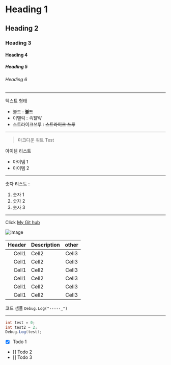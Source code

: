 <!-- Heading -->

# Heading 1
## Heading 2
### Heading 3
#### Heading 4
##### Heading 5
###### Heading 6

<!-- Line -->

---

<!-- Text attributes-->
텍스트 형태
+ 볼드 : **볼드**
+ 이탤릭 : *이탤릭*
+ 스트라이크쓰루 : ~~스트라이크 쓰루~~

<!-- Line -->

---

<!-- Quote -->
> 마크다운 쿼트 Test

<!-- Bullet list -->
아이템 리스트
* 아이템 1
* 아이템 2
---
<!-- Numbered List-->
숫자 리스트 :
1. 숫자 1
2. 숫자 2
3. 숫자 3
---

<!-- Link -->
Click [My Git hub](https://github.com/VRSeungBin)

<!-- Image -->
![image]()

<!-- Table -->

|Header|Description|other|
|--:|:--|:--:|
|Cell1|Cell2|Cell3|
|Cell1|Cell2|Cell3|
|Cell1|Cell2|Cell3|
|Cell1|Cell2|Cell3|
|Cell1|Cell2|Cell3|
|Cell1|Cell2|Cell3|

<!-- Code -->

코드 샘플 `Debug.Log("-----_")`

---

```C#
int test = 0;
int test2 = 2;
Debug.Log(test);
```

<!-- TodoList -->

- [x] Todo 1
- [] Todo 2
- [] Todo 3
